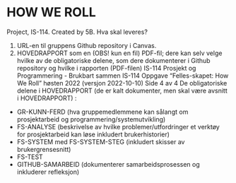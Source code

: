 # HOW WE ROLL
Project, IS-114. Created by 5B.
Hva skal leveres?
1) URL-en til gruppens Github repository i Canvas.
2) HOVEDRAPPORT som en (OBS! kun en fil) PDF-fil; dere kan selv velge hvilke av de
obligatoriske delene, som dere dokumenterer i Github repository og hvilke i rapporten
(PDF-filen)
IS-114 Prosjekt og Programmering - Brukbart sammen
IS-114 Oppgave “Felles-skapet: How We Roll” høsten 2022 (versjon 2022-10-10) Side 4 av 4
De obligatoriske delene i HOVEDRAPPORT  (de er kalt dokumenter, men skal være avsnitt i
HOVEDRAPPORT) :
- GR-KUNN-FERD (hva gruppemedlemmene kan sålangt om prosjektarbeid og
programmering/systemutvikling)
- FS-ANALYSE (beskrivelse av hvilke problemer/utfordringer et verktøy for prosjektarbeid
kan løse inkludert brukerhistorier)
- FS-SYSTEM med FS-SYSTEM-STEG (inkludert skisser av brukergrensesnitt)
- FS-TEST
- GITHUB-SAMARBEID (dokumenterer samarbeidsprosessen og inkluderer refleksjon)
